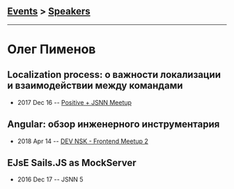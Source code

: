## [Events](../README.md) > [Speakers](../speakers.md)
---

# Олег Пименов

## Localization process: о важности локализации и взаимодействии между командами
- 2017 Dec 16 -- [Positive + JSNN Meetup](https://www.youtube.com/watch?v=Q1MZnzd1JUI)    
## Angular: обзор инженерного инструментария
- 2018 Apr 14 -- [DEV NSK - Frontend Meetup 2](https://www.youtube.com/watch?v=P9lLw8mf8mA)    
## EJsE Sails.JS as MockServer
- 2016 Dec 17 -- JSNN 5    
